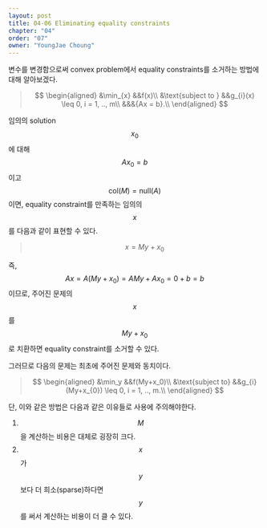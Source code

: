 ```yaml
---
layout: post
title: 04-06 Eliminating equality constraints
chapter: "04"
order: "07"
owner: "YoungJae Choung"
---
```

변수를 변경함으로써 convex problem에서 equality constraints를 소거하는 방법에 대해 알아보겠다.

>$$
\begin{aligned}
&\min_{x} &&f(x)\\
&\text{subject to } &&g_{i}(x) \leq 0, i = 1, .., m\\
&&&{Ax = b}.\\
\end{aligned}
$$

임의의 solution $$x_{0}$$에 대해 $$Ax_{0} = b$$이고 $$\text{col}(M) = \text{null}(A)$$이면, equality constraint를 만족하는 임의의 $$x$$를 다음과 같이 표현할 수 있다.
>$$x = My + x_{0}$$

즉, $$Ax = A(My + x_{0}) = AMy + Ax_{0} = 0 + b = b$$이므로, 주어진 문제의 $$x$$를 $$My+x_{0}$$로 치환하면 equality constraint를 소거할 수 있다.

그러므로 다음의 문제는 최초에 주어진 문제와 동치이다.

>$$
\begin{aligned}
&\min_y &&f(My+x_0)\\
&\text{subject to} &&g_{i}(My+x_{0}) \leq 0, i = 1, .., m.\\
\end{aligned}
$$

단, 이와 같은 방법은 다음과 같은 이유들로 사용에 주의해야한다.
1. $$M$$을 계산하는 비용은 대체로 굉장히 크다.
2. $$x$$가 $$y$$보다 더 희소(sparse)하다면 $$y$$를 써서 계산하는 비용이 더 클 수 있다.
